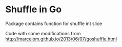 # Shuffle in Go

Package contains function for shuffle int slice

Code with some modifications from http://marcelom.github.io/2013/06/07/goshuffle.html
